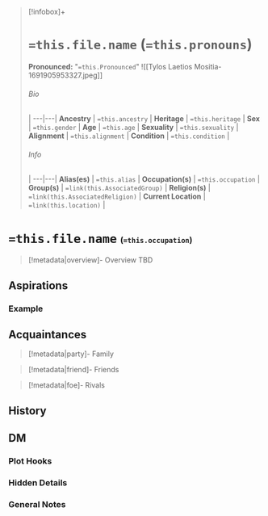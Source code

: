 
> [!infobox]+
> # `=this.file.name` (`=this.pronouns`)
> **Pronounced:**  "`=this.Pronounced`"
> ![[Tylos Laetios Mositia-1691905953327.jpeg]]
> ###### Bio
>  |
> ---|---|
> **Ancestry** | `=this.ancestry` |
> **Heritage** | `=this.heritage` |
> **Sex** | `=this.gender` |
> **Age** | `=this.age` |
> **Sexuality** | `=this.sexuality` |
> **Alignment** | `=this.alignment` |
> **Condition** | `=this.condition` |
> ###### Info
>  |
> ---|---|
> **Alias(es)** | `=this.alias` |
> **Occupation(s)** | `=this.occupation` |
> **Group(s)** | `=link(this.AssociatedGroup)` |
> **Religion(s)** | `=link(this.AssociatedReligion)` |
> **Current Location** | `=link(this.location)` |

# **`=this.file.name`** <span style="font-size: medium">(`=this.occupation`)</span>
> [!metadata|overview]- Overview 
> TBD

## Aspirations
### Example


## Acquaintances
> [!metadata|party]- Family
> 

> [!metadata|friend]- Friends
> 

> [!metadata|foe]- Rivals
> 


## History


## DM
### Plot Hooks


### Hidden Details


### General Notes

